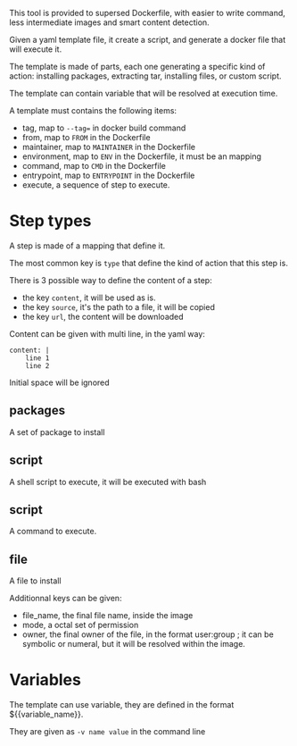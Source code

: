 This tool is provided to supersed Dockerfile, with easier to write command, less intermediate images and smart content 
detection.

Given a yaml template file, it create a script, and generate a docker file that will execute it.

The template is made of parts, each one generating a specific kind of action: installing packages, extracting tar,
installing files, or custom script.

The template can contain variable that will be resolved at execution time.

A template must contains the following items:
 - tag, map to `--tag=` in docker build command
 - from, map to `FROM` in the Dockerfile
 - maintainer, map to `MAINTAINER` in the Dockerfile
 - environment, map to `ENV` in the Dockerfile, it must be an mapping
 - command, map to `CMD` in the Dockerfile
 - entrypoint, map to `ENTRYPOINT` in the Dockerfile
 - execute, a sequence of step to execute.

Step types
==========

A step is made of a mapping that define it.

The most common key is `type` that define the kind of action that this step is.

There is 3 possible way to define the content of a step:
- the key `content`, it will be used as is.
- the key `source`, it's the path to a file, it will be copied
- the key `url`, the content will be downloaded

Content can be given with multi line, in the yaml way:

    content: |
        line 1
        line 2
        
Initial space will be ignored
        
packages
--------

A set of package to install

script
------

A shell script to execute, it will be executed with bash

script
------

A command to execute.


file
----
A file to install

Additionnal keys can be given:

- file_name, the final file name, inside the image
- mode, a octal set of permission
- owner, the final owner of the file, in the format user:group ; it can be symbolic or numeral, but it will be resolved
within the image.

Variables
=========

The template can use variable, they are defined in the format ${{variable_name}}.

They are given as `-v name value` in the command line